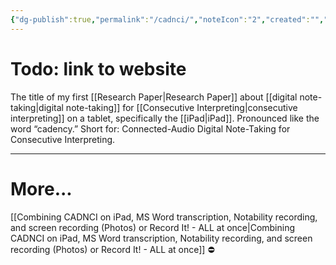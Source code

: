 ```yaml
---
{"dg-publish":true,"permalink":"/cadnci/","noteIcon":"2","created":"","updated":""}
---
```


# Todo: link to website

The title of my first [[Research Paper\|Research Paper]] about [[digital note-taking\|digital note-taking]] for [[Consecutive Interpreting\|consecutive interpreting]] on a tablet, specifically the [[iPad\|iPad]]. Pronounced like the word “cadency.” Short for: Connected-Audio Digital Note-Taking for Consecutive Interpreting. 

---
# More...
[[Combining CADNCI on iPad, MS Word transcription, Notability recording, and screen recording (Photos) or Record It! - ALL at once\|Combining CADNCI on iPad, MS Word transcription, Notability recording, and screen recording (Photos) or Record It! - ALL at once]] ⛔️

